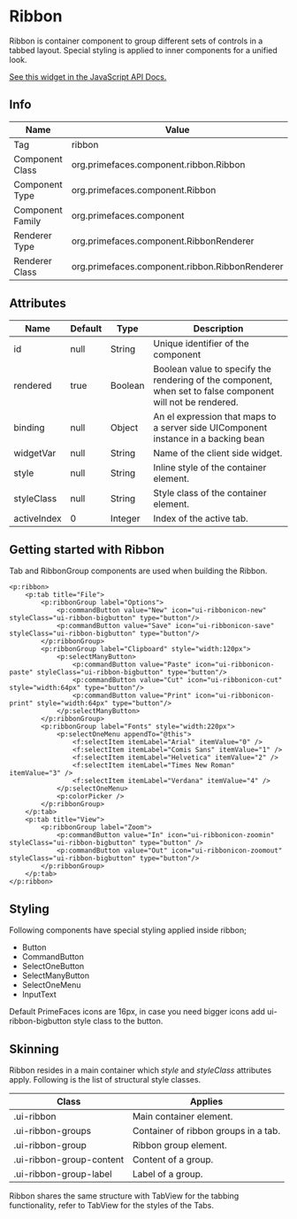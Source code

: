 # Ribbon 

Ribbon is container component to group different sets of controls in a tabbed layout. Special styling
is applied to inner components for a unified look.

[See this widget in the JavaScript API Docs.](../../jsdocs/classes/primefaces.widget.ribbon.html)

## Info

| Name | Value |
| --- | --- |
| Tag | ribbon
| Component Class | org.primefaces.component.ribbon.Ribbon
| Component Type | org.primefaces.component.Ribbon
| Component Family | org.primefaces.component |
| Renderer Type | org.primefaces.component.RibbonRenderer
| Renderer Class | org.primefaces.component.ribbon.RibbonRenderer

## Attributes

| Name | Default | Type | Description | 
| --- | --- | --- | --- |
id | null | String | Unique identifier of the component
rendered | true | Boolean | Boolean value to specify the rendering of the component, when set to false component will not be rendered.
binding | null | Object | An el expression that maps to a server side UIComponent instance in a backing bean
widgetVar | null | String | Name of the client side widget.
style | null | String | Inline style of the container element.
styleClass | null | String | Style class of the container element.
activeIndex | 0 | Integer | Index of the active tab.

## Getting started with Ribbon
Tab and RibbonGroup components are used when building the Ribbon.

```xhtml
<p:ribbon>
    <p:tab title="File">
        <p:ribbonGroup label="Options">
            <p:commandButton value="New" icon="ui-ribbonicon-new" styleClass="ui-ribbon-bigbutton" type="button"/>
            <p:commandButton value="Save" icon="ui-ribbonicon-save" styleClass="ui-ribbon-bigbutton" type="button"/>
        </p:ribbonGroup>
        <p:ribbonGroup label="Clipboard" style="width:120px">
            <p:selectManyButton>
                <p:commandButton value="Paste" icon="ui-ribbonicon-paste" styleClass="ui-ribbon-bigbutton" type="button"/>
                <p:commandButton value="Cut" icon="ui-ribbonicon-cut" style="width:64px" type="button"/>
                <p:commandButton value="Print" icon="ui-ribbonicon-print" style="width:64px" type="button"/>
            </p:selectManyButton>
        </p:ribbonGroup>
        <p:ribbonGroup label="Fonts" style="width:220px">
            <p:selectOneMenu appendTo="@this">
                <f:selectItem itemLabel="Arial" itemValue="0" />
                <f:selectItem itemLabel="Comis Sans" itemValue="1" />
                <f:selectItem itemLabel="Helvetica" itemValue="2" />
                <f:selectItem itemLabel="Times New Roman" itemValue="3" />
                <f:selectItem itemLabel="Verdana" itemValue="4" />
            </p:selectOneMenu>
            <p:colorPicker />
        </p:ribbonGroup>
    </p:tab>
    <p:tab title="View">
        <p:ribbonGroup label="Zoom">
            <p:commandButton value="In" icon="ui-ribbonicon-zoomin" styleClass="ui-ribbon-bigbutton" type="button" />
            <p:commandButton value="Out" icon="ui-ribbonicon-zoomout" styleClass="ui-ribbon-bigbutton" type="button"/>
        </p:ribbonGroup>
    </p:tab>
</p:ribbon>
```
## Styling
Following components have special styling applied inside ribbon;

- Button
- CommandButton
- SelectOneButton
- SelectManyButton
- SelectOneMenu
- InputText

Default PrimeFaces icons are 16px, in case you need bigger icons add ui-ribbon-bigbutton style
class to the button.


## Skinning
Ribbon resides in a main container which _style_ and _styleClass_ attributes apply. Following is the list
of structural style classes.

| Class | Applies | 
| --- | --- | 
.ui-ribbon | Main container element.
.ui-ribbon-groups | Container of ribbon groups in a tab.
.ui-ribbon-group | Ribbon group element.
.ui-ribbon-group-content | Content of a group.
.ui-ribbon-group-label | Label of a group.

Ribbon shares the same structure with TabView for the tabbing functionality, refer to TabView for
the styles of the Tabs.

